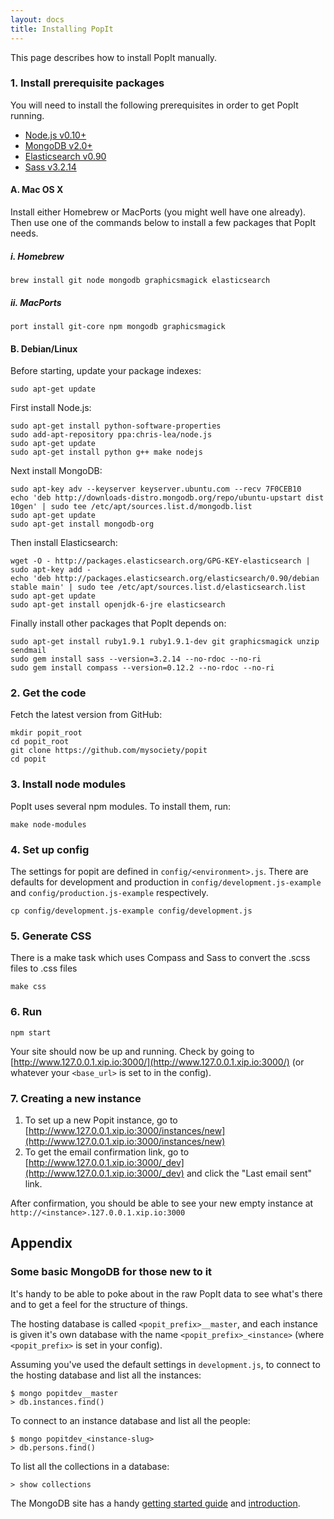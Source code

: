 ```yaml
---
layout: docs
title: Installing PopIt
---
```


This page describes how to install PopIt manually.

### 1. Install prerequisite packages

You will need to install the following prerequisites in order to get PopIt running.

- [Node.js v0.10+](https://github.com/joyent/node/wiki/Installation)
- [MongoDB v2.0+](http://docs.mongodb.org/manual/installation/)
- [Elasticsearch v0.90](http://www.elasticsearch.org/guide/en/elasticsearch/reference/0.90/setup.html)
- [Sass v3.2.14](http://sass-lang.com/documentation/file.SASS_REFERENCE.html#using_sass)

#### A. Mac OS X

Install either Homebrew or MacPorts (you might well have one already). Then use one of the commands below to install a few packages that PopIt needs.

##### i. Homebrew

    brew install git node mongodb graphicsmagick elasticsearch

##### ii. MacPorts

    port install git-core npm mongodb graphicsmagick

#### B. Debian/Linux

Before starting, update your package indexes:

    sudo apt-get update

First install Node.js:

    sudo apt-get install python-software-properties
    sudo add-apt-repository ppa:chris-lea/node.js
    sudo apt-get update
    sudo apt-get install python g++ make nodejs

Next install MongoDB:

    sudo apt-key adv --keyserver keyserver.ubuntu.com --recv 7F0CEB10
    echo 'deb http://downloads-distro.mongodb.org/repo/ubuntu-upstart dist 10gen' | sudo tee /etc/apt/sources.list.d/mongodb.list
    sudo apt-get update
    sudo apt-get install mongodb-org

Then install Elasticsearch:

    wget -O - http://packages.elasticsearch.org/GPG-KEY-elasticsearch | sudo apt-key add -
    echo 'deb http://packages.elasticsearch.org/elasticsearch/0.90/debian stable main' | sudo tee /etc/apt/sources.list.d/elasticsearch.list
    sudo apt-get update
    sudo apt-get install openjdk-6-jre elasticsearch

Finally install other packages that PopIt depends on:

    sudo apt-get install ruby1.9.1 ruby1.9.1-dev git graphicsmagick unzip sendmail
    sudo gem install sass --version=3.2.14 --no-rdoc --no-ri
    sudo gem install compass --version=0.12.2 --no-rdoc --no-ri

### 2. Get the code

Fetch the latest version from GitHub:

    mkdir popit_root
    cd popit_root
    git clone https://github.com/mysociety/popit
    cd popit

### 3. Install node modules

PopIt uses several npm modules. To install them, run:

    make node-modules

### 4. Set up config

The settings for popit are defined in `config/<environment>.js`. There are defaults for development and production in `config/development.js-example` and `config/production.js-example` respectively.

    cp config/development.js-example config/development.js

### 5. Generate CSS

There is a make task which uses Compass and Sass to convert the .scss files to .css files

    make css

### 6. Run

    npm start

Your site should now be up and running. Check by going to [http://www.127.0.0.1.xip.io:3000/](http://www.127.0.0.1.xip.io:3000/) (or whatever your `<base_url>` is set to in the config).

### 7. Creating a new instance

1. To set up a new Popit instance, go to [http://www.127.0.0.1.xip.io:3000/instances/new](http://www.127.0.0.1.xip.io:3000/instances/new)
2. To get the email confirmation link, go to [http://www.127.0.0.1.xip.io:3000/_dev](http://www.127.0.0.1.xip.io:3000/_dev) and click the "Last email sent" link.

After confirmation, you should be able to see your new empty instance at `http://<instance>.127.0.0.1.xip.io:3000`

## Appendix

### Some basic MongoDB for those new to it

It's handy to be able to poke about in the raw PopIt data to see what's there
and to get a feel for the structure of things.

The hosting database is called `<popit_prefix>__master`, and each instance
is given it's own database with the name `<popit_prefix>_<instance>`
(where `<popit_prefix>` is set in your config).

Assuming you've used the default settings in `development.js`, to connect to the hosting database and list all the instances:

    $ mongo popitdev__master
    > db.instances.find()

To connect to an instance database and list all the people:

    $ mongo popitdev_<instance-slug>
    > db.persons.find()

To list all the collections in a database:

    > show collections

The MongoDB site has a handy [getting started guide](http://docs.mongodb.org/manual/tutorial/getting-started/)
and [introduction](http://docs.mongodb.org/manual/core/crud-introduction/).

